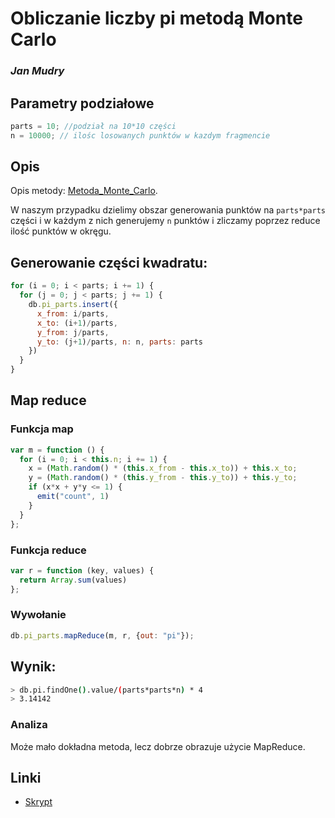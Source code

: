 # Obliczanie liczby pi metodą Monte Carlo

### *Jan Mudry*

## Parametry podziałowe
```js
parts = 10; //podział na 10*10 części
n = 10000; // ilośc losowanych punktów w kazdym fragmencie
```
## Opis
Opis metody: [Metoda_Monte_Carlo](http://pl.wikipedia.org/wiki/Metoda_Monte_Carlo).

W naszym przypadku dzielimy obszar generowania punktów na ```parts*parts``` części i w każdym z nich generujemy ```n``` punktów i zliczamy poprzez reduce ilość punktów w okręgu.

##  Generowanie części kwadratu:
```js
for (i = 0; i < parts; i += 1) {
  for (j = 0; j < parts; j += 1) {
    db.pi_parts.insert({
      x_from: i/parts, 
      x_to: (i+1)/parts, 
      y_from: j/parts, 
      y_to: (j+1)/parts, n: n, parts: parts 
    })
  }
}
```
## Map reduce
### Funkcja map

```javascript
var m = function () {
  for (i = 0; i < this.n; i += 1) {
    x = (Math.random() * (this.x_from - this.x_to)) + this.x_to;
    y = (Math.random() * (this.y_from - this.y_to)) + this.y_to;
    if (x*x + y*y <= 1) {
      emit("count", 1)
    }
  }
};
```
### Funkcja reduce

```javascript
var r = function (key, values) {
  return Array.sum(values)
};
```
### Wywołanie
```javascript
db.pi_parts.mapReduce(m, r, {out: "pi"});
```
## Wynik:
```bash
> db.pi.findOne().value/(parts*parts*n) * 4
> 3.14142
```

### Analiza

Może mało dokładna metoda, lecz dobrze obrazuje użycie MapReduce.

## Linki
* [Skrypt](/scripts/mapReduce_jmudry.js)
